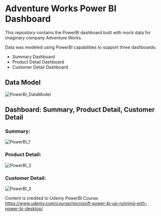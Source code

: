 # Adventure Works Power BI Dashboard
This repository contains the PowerBI dashboard built with mock data for imaginary company Adventure Works. 

Data was modeled using PowerBI capabilities to support three dashboards:
- Summary Dashboard
- Product Detail Dashboard
- Customer Detail Dashboard

## Data Model
![PowerBI_DataModel](https://user-images.githubusercontent.com/25490217/142781168-a24750b1-9065-4b18-b1e6-453f28f788a1.png)

## Dashboard: Summary, Product Detail, Customer Detail
### Summary:
![PowerBI_1](https://user-images.githubusercontent.com/25490217/142781090-df50c1e4-a38e-4bc2-a66a-e53bac1a3d2a.png)

### Product Detail:
![PowerBI_2](https://user-images.githubusercontent.com/25490217/142781096-06c1abb1-a99e-4453-bdad-b1722b7111ab.png)

### Customer Detail:
![PowerBI_3](https://user-images.githubusercontent.com/25490217/142781102-8b983cbd-1b8d-4cbe-9700-2d61bd7440e3.png)


Content is credited to Udemy PowerBI Course: https://www.udemy.com/course/microsoft-power-bi-up-running-with-power-bi-desktop/

